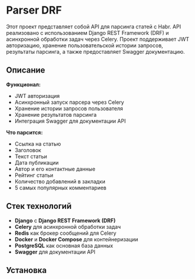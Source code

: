 # Parser DRF

Этот проект представляет собой API для парсинга статей с Habr. 
API реализовано с использованием Django REST Framework (DRF) и асинхронной обработки задач через Celery. 
Проект поддерживает JWT авторизацию, хранение пользовательской истории запросов, 
результаты парсинга, а также предоставляет Swagger документацию.

## Описание

**Функционал:**
- JWT авторизация
- Асинхронный запуск парсера через Celery
- Хранение истории запросов пользователя
- Хранение результатов парсинга
- Интеграция Swagger для документации API

**Что парсится:**
- Ссылка на статью
- Заголовок
- Текст статьи
- Дата публикации
- Автор и его контактные данные
- Рейтинг статьи
- Количество добавлений в закладки
- 5 самых популярных комментариев

## Стек технологий

- **Django** с **Django REST Framework (DRF)**
- **Celery** для асинхронной обработки задач
- **Redis** как брокер сообщений для Celery
- **Docker** и **Docker Compose** для контейнеризации
- **PostgreSQL** как основная база данных
- **Swagger** для документации API

## Установка

